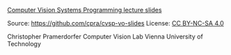 
[Computer Vision Systems Programming lecture slides](http://www.caa.tuwien.ac.at/cvl/teaching/wintersemester/cvsp_vo/index.html)

Source: https://github.com/cpra/cvsp-vo-slides
License: [CC BY-NC-SA 4.0](http://creativecommons.org/licenses/by-nc-sa/4.0/)

Christopher Pramerdorfer
Computer Vision Lab
Vienna University of Technology